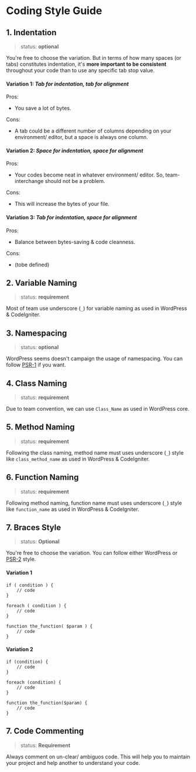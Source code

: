 Coding Style Guide
===

## 1. Indentation

> status: **optional**

You're free to choose the variation. But in terms of how many spaces (or tabs) constitutes indentation, it's **more important to be consistent** throughout your code than to use any specific tab stop value.

#### Variation 1: *Tab for indentation, tab for alignment*

Pros:

- You save a lot of bytes.

Cons:

- A tab could be a different number of columns depending on your environment/ editor, but a space is always one column.

#### Variation 2: *Space for indentation, space for alignment*

Pros:

- Your codes become neat in whatever environment/ editor. So, team-interchange should not be a problem.

Cons:

- This will increase the bytes of your file.

#### Variation 3: *Tab for indentation, space for alignment*

Pros:

- Balance between bytes-saving & code cleanness.

Cons:

- (tobe defined)

## 2. Variable Naming

> status: **requirement**

Most of team use underscore (`_`) for variable naming as used in WordPress & CodeIgniter.

## 3. Namespacing

> status: **optional**

WordPress seems doesn't campaign the usage of namespacing. You can follow [PSR-1](http://www.php-fig.org/psr/psr-1/) if you want.

## 4. Class Naming

> status: **requirement**

Due to team convention, we can use `Class_Name` as used in WordPress core.

## 5. Method Naming

> status: **requirement**

Following the class naming, method name must uses underscore (`_`) style like `class_method_name` as used in WordPress & CodeIgniter.

## 6. Function Naming

> status: **requirement**

Following method naming, function name must uses underscore (`_`) style like `function_name` as used in WordPress & CodeIgniter.

## 7. Braces Style

> status: **Optional**

You're free to choose the variation. You can follow either WordPress or [PSR-2](http://www.php-fig.org/psr/psr-2/) style.

#### Variation 1

```
if ( condition ) {
    // code
}

foreach ( condition ) {
    // code
}

function the_function( $param ) {
    // code
}

```

#### Variation 2

```
if (condition) {
    // code
}

foreach (condition) {
    // code
}

function the_function($param) {
    // code
}

```

## 7. Code Commenting

> status: **Requirement**

Always comment on un-clear/ ambiguos code. This will help you to maintain your project and help another to understand your code.

